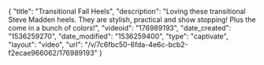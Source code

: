 {
    "title": "Transitional Fall Heels",
    "description": "Loving these transitional Steve Madden heels. They are stylish, practical and show stopping! Plus the come in a bunch of colors!",
    "videoid": "176989193",
    "date_created": "1536259270",
    "date_modified": "1536259400",
    "type": "captivate",
    "layout": "video",
    "url": "\/v\/7c6fbc50-6fda-4e6c-bcb2-f2ecae966062\/176989193"
}